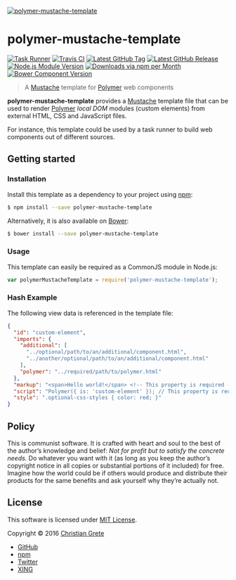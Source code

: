 [![polymer-mustache-template](https://rawgit.com/ChristianGrete/polymer-mustache-template/develop/logo.svg)](https://github.com/ChristianGrete/polymer-mustache-template)

# polymer-mustache-template

[![Task Runner](https://cdn.gruntjs.com/builtwith.svg)](http://gruntjs.com)
[![Travis CI](https://img.shields.io/travis/ChristianGrete/polymer-mustache-template.svg)](https://travis-ci.org/ChristianGrete/polymer-mustache-template)
[![Latest GitHub Tag](https://img.shields.io/github/tag/ChristianGrete/polymer-mustache-template.svg)](https://github.com/ChristianGrete/polymer-mustache-template/tags)
[![Latest GitHub Release](https://img.shields.io/github/release/ChristianGrete/polymer-mustache-template.svg)](https://github.com/ChristianGrete/polymer-mustache-template/releases/latest)
[![Node.js Module Version](https://img.shields.io/npm/v/polymer-mustache-template.svg)](https://www.npmjs.com/package/polymer-mustache-template)
[![Downloads via npm per Month](https://img.shields.io/npm/dm/polymer-mustache-template.svg)](https://www.npmjs.com/package/polymer-mustache-template)
[![Bower Component Version](https://img.shields.io/bower/v/polymer-mustache-template.svg)](http://bower.io/search/?q=polymer-mustache-template)

> A [Mustache](https://mustache.github.io) template for [Polymer](https://www.polymer-project.org) web components

__polymer-mustache-template__ provides a [Mustache](https://mustache.github.io) template file that can be used to render [Polymer](https://www.polymer-project.org) _local DOM_ modules (custom elements) from external HTML, CSS and JavaScript files.

For instance, this template could be used by a task runner to build web components out of different sources.

## Getting started

### Installation
Install this template as a dependency to your project using [npm](https://www.npmjs.org):
```sh
$ npm install --save polymer-mustache-template
```
Alternatively, it is also available on [Bower](http://bower.io):
```sh
$ bower install --save polymer-mustache-template
```

### Usage
This template can easily be required as a CommonJS module in Node.js:
```js
var polymerMustacheTemplate = require('polymer-mustache-template');
```

### Hash Example
The following view data is referenced in the template file:
```json
{
  "id": "custom-element",
  "imports": {
    "additional": [
      "../optional/path/to/an/additional/component.html",
      "../another/optional/path/to/an/additional/component.html"
    ],
    "polymer": "../required/path/to/polymer.html"
  },
  "markup": "<span>Hello world!</span> <!-- This property is required -->",
  "script": "Polymer({ is: 'custom-element' }); // This property is required",
  "style": ".optional-css-styles { color: red; }"
}
```

## Policy

This is communist software. It is crafted with heart and soul to the best of the author’s knowledge and belief: _Not for profit but to satisfy the concrete needs._ Do whatever you want with it (as long as you keep the author’s copyright notice in all copies or substantial portions of it included) for free. Imagine how the world could be if others would produce and distribute their products for the same benefits and ask yourself why they’re actually not.

## License

This software is licensed under [MIT License](LICENSE.md).

Copyright © 2016 [Christian Grete](https://christiangrete.com)
- [GitHub](https://github.com/ChristianGrete)
- [npm](https://www.npmjs.com/~christiangrete)
- [Twitter](https://twitter.com/ChristianGrete)
- [XING](https://www.xing.com/profile/Christian_Grete2)